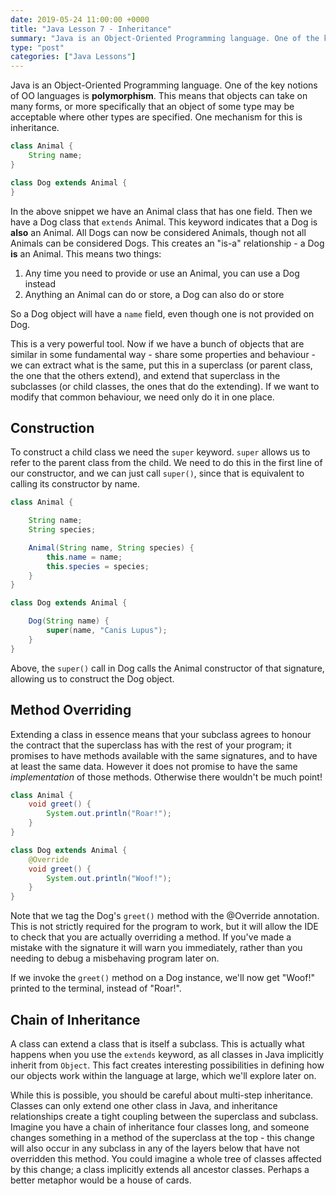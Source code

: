 ```yaml
---
date: 2019-05-24 11:00:00 +0000
title: "Java Lesson 7 - Inheritance"
summary: "Java is an Object-Oriented Programming language. One of the key notions of OO languages is **polymorphism**. This means that objects can take on many forms, or more specifically that an object of some type may be acceptable where other types are specified. One mechanism for this is inheritance."
type: "post"
categories: ["Java Lessons"]
---
```


Java is an Object-Oriented Programming language. One of the key notions of OO languages is **polymorphism**. This means that objects can take on many forms, or more specifically that an object of some type may be acceptable where other types are specified. One mechanism for this is inheritance.

```java
class Animal {
    String name;
}

class Dog extends Animal {
}
```

In the above snippet we have an Animal class that has one field. Then we have a Dog class that `extends` Animal. This keyword indicates that a Dog is **also** an Animal. All Dogs can now be considered Animals, though not all Animals can be considered Dogs. This creates an "is-a" relationship - a Dog **is** an Animal. This means two things:

1. Any time you need to provide or use an Animal, you can use a Dog instead
2. Anything an Animal can do or store, a Dog can also do or store

So a Dog object will have a `name` field, even though one is not provided on Dog.

This is a very powerful tool. Now if we have a bunch of objects that are similar in some fundamental way - share some properties and behaviour - we can extract what is the same, put this in a superclass (or parent class, the one that the others extend), and extend that superclass in the subclasses (or child classes, the ones that do the extending). If we want to modify that common behaviour, we need only do it in one place.

## Construction

To construct a child class we need the `super` keyword. `super` allows us to refer to the parent class from the child. We need to do this in the first line of our constructor, and we can just call `super()`, since that is equivalent to calling its constructor by name.

```java
class Animal {

    String name;
    String species;

    Animal(String name, String species) {
        this.name = name;
        this.species = species;
    }
}

class Dog extends Animal {

    Dog(String name) {
        super(name, "Canis Lupus");
    }
}
```

Above, the `super()` call in Dog calls the Animal constructor of that signature, allowing us to construct the Dog object.

## Method Overriding

Extending a class in essence means that your subclass agrees to honour the contract that the superclass has with the rest of your program; it promises to have methods available with the same signatures, and to have at least the same data. However it does not promise to have the same *implementation* of those methods. Otherwise there wouldn't be much point!

```java
class Animal {
    void greet() {
        System.out.println("Roar!");
    }
}

class Dog extends Animal {
    @Override
    void greet() {
        System.out.println("Woof!");
    }
}
```

Note that we tag the Dog's `greet()` method with the @Override annotation. This is not strictly required for the program to work, but it will allow the IDE to check that you are actually overriding a method. If you've made a mistake with the signature it will warn you immediately, rather than you needing to debug a misbehaving program later on.

If we invoke the `greet()` method on a Dog instance, we'll now get "Woof!" printed to the terminal, instead of "Roar!".

## Chain of Inheritance

A class can extend a class that is itself a subclass. This is actually what happens when you use the `extends` keyword, as all classes in Java implicitly inherit from `Object`. This fact creates interesting possibilities in defining how our objects work within the language at large, which we'll explore later on.

While this is possible, you should be careful about multi-step inheritance. Classes can only extend one other class in Java, and inheritance relationships create a tight coupling between the superclass and subclass. Imagine you have a chain of inheritance four classes long, and someone changes something in a method of the superclass at the top - this change will also occur in any subclass in any of the layers below that have not overridden this method. You could imagine a whole tree of classes affected by this change; a class implicitly extends all ancestor classes. Perhaps a better metaphor would be a house of cards.
